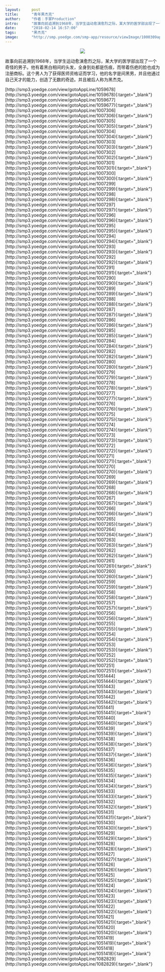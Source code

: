 ```yaml
---
layout:     post
title:      "青年黑杰克"
author:     "作者：手冢Production"
intro:      "故事向前追溯到1968年，当学生运动愈演愈烈之际，某大学的医学部出现了一个奇怪的男子。他有着黑白相间的头发，全身到处都是伤痕，而带着伤疤的脸也成为注册商标。这个男人为了获得医师资格证而学习，他的名字是间黑男，并且他通过自己天才的能力，创造了无数的奇迹。并且被后人称为黑杰克。"
date:       "2018-02-14 16:57:00"
tags:       "黑杰克"
image:      "http://smp.yoedge.com/smp-app/resource/viewImage/1000309appline.png"
---
```

<div style="text-align: center">
<p><img src="http://smp.yoedge.com/smp-app/resource/viewImage/1000309appline.png"/></p>
</div>
<p class="post-meta">
<span>故事向前追溯到1968年，当学生运动愈演愈烈之际，某大学的医学部出现了一个奇怪的男子。他有着黑白相间的头发，全身到处都是伤痕，而带着伤疤的脸也成为注册商标。这个男人为了获得医师资格证而学习，他的名字是间黑男，并且他通过自己天才的能力，创造了无数的奇迹。并且被后人称为黑杰克。</span>
</p>
[http://smp3.yoedge.com/view/gotoAppLine/1059678](http://smp3.yoedge.com/view/gotoAppLine/1059678){:target="_blank"}
[http://smp3.yoedge.com/view/gotoAppLine/1059677](http://smp3.yoedge.com/view/gotoAppLine/1059677){:target="_blank"}
[http://smp3.yoedge.com/view/gotoAppLine/1007306](http://smp3.yoedge.com/view/gotoAppLine/1007306){:target="_blank"}
[http://smp3.yoedge.com/view/gotoAppLine/1007305](http://smp3.yoedge.com/view/gotoAppLine/1007305){:target="_blank"}
[http://smp3.yoedge.com/view/gotoAppLine/1007304](http://smp3.yoedge.com/view/gotoAppLine/1007304){:target="_blank"}
[http://smp3.yoedge.com/view/gotoAppLine/1007303](http://smp3.yoedge.com/view/gotoAppLine/1007303){:target="_blank"}
[http://smp3.yoedge.com/view/gotoAppLine/1007302](http://smp3.yoedge.com/view/gotoAppLine/1007302){:target="_blank"}
[http://smp3.yoedge.com/view/gotoAppLine/1007301](http://smp3.yoedge.com/view/gotoAppLine/1007301){:target="_blank"}
[http://smp3.yoedge.com/view/gotoAppLine/1007300](http://smp3.yoedge.com/view/gotoAppLine/1007300){:target="_blank"}
[http://smp3.yoedge.com/view/gotoAppLine/1007299](http://smp3.yoedge.com/view/gotoAppLine/1007299){:target="_blank"}
[http://smp3.yoedge.com/view/gotoAppLine/1007298](http://smp3.yoedge.com/view/gotoAppLine/1007298){:target="_blank"}
[http://smp3.yoedge.com/view/gotoAppLine/1007297](http://smp3.yoedge.com/view/gotoAppLine/1007297){:target="_blank"}
[http://smp3.yoedge.com/view/gotoAppLine/1007296](http://smp3.yoedge.com/view/gotoAppLine/1007296){:target="_blank"}
[http://smp3.yoedge.com/view/gotoAppLine/1007295](http://smp3.yoedge.com/view/gotoAppLine/1007295){:target="_blank"}
[http://smp3.yoedge.com/view/gotoAppLine/1007294](http://smp3.yoedge.com/view/gotoAppLine/1007294){:target="_blank"}
[http://smp3.yoedge.com/view/gotoAppLine/1007293](http://smp3.yoedge.com/view/gotoAppLine/1007293){:target="_blank"}
[http://smp3.yoedge.com/view/gotoAppLine/1007292](http://smp3.yoedge.com/view/gotoAppLine/1007292){:target="_blank"}
[http://smp3.yoedge.com/view/gotoAppLine/1007291](http://smp3.yoedge.com/view/gotoAppLine/1007291){:target="_blank"}
[http://smp3.yoedge.com/view/gotoAppLine/1007290](http://smp3.yoedge.com/view/gotoAppLine/1007290){:target="_blank"}
[http://smp3.yoedge.com/view/gotoAppLine/1007289](http://smp3.yoedge.com/view/gotoAppLine/1007289){:target="_blank"}
[http://smp3.yoedge.com/view/gotoAppLine/1007288](http://smp3.yoedge.com/view/gotoAppLine/1007288){:target="_blank"}
[http://smp3.yoedge.com/view/gotoAppLine/1007287](http://smp3.yoedge.com/view/gotoAppLine/1007287){:target="_blank"}
[http://smp3.yoedge.com/view/gotoAppLine/1007286](http://smp3.yoedge.com/view/gotoAppLine/1007286){:target="_blank"}
[http://smp3.yoedge.com/view/gotoAppLine/1007285](http://smp3.yoedge.com/view/gotoAppLine/1007285){:target="_blank"}
[http://smp3.yoedge.com/view/gotoAppLine/1007284](http://smp3.yoedge.com/view/gotoAppLine/1007284){:target="_blank"}
[http://smp3.yoedge.com/view/gotoAppLine/1007282](http://smp3.yoedge.com/view/gotoAppLine/1007282){:target="_blank"}
[http://smp3.yoedge.com/view/gotoAppLine/1007280](http://smp3.yoedge.com/view/gotoAppLine/1007280){:target="_blank"}
[http://smp3.yoedge.com/view/gotoAppLine/1007279](http://smp3.yoedge.com/view/gotoAppLine/1007279){:target="_blank"}
[http://smp3.yoedge.com/view/gotoAppLine/1007278](http://smp3.yoedge.com/view/gotoAppLine/1007278){:target="_blank"}
[http://smp3.yoedge.com/view/gotoAppLine/1007277](http://smp3.yoedge.com/view/gotoAppLine/1007277){:target="_blank"}
[http://smp3.yoedge.com/view/gotoAppLine/1007276](http://smp3.yoedge.com/view/gotoAppLine/1007276){:target="_blank"}
[http://smp3.yoedge.com/view/gotoAppLine/1007275](http://smp3.yoedge.com/view/gotoAppLine/1007275){:target="_blank"}
[http://smp3.yoedge.com/view/gotoAppLine/1007274](http://smp3.yoedge.com/view/gotoAppLine/1007274){:target="_blank"}
[http://smp3.yoedge.com/view/gotoAppLine/1007273](http://smp3.yoedge.com/view/gotoAppLine/1007273){:target="_blank"}
[http://smp3.yoedge.com/view/gotoAppLine/1007272](http://smp3.yoedge.com/view/gotoAppLine/1007272){:target="_blank"}
[http://smp3.yoedge.com/view/gotoAppLine/1007271](http://smp3.yoedge.com/view/gotoAppLine/1007271){:target="_blank"}
[http://smp3.yoedge.com/view/gotoAppLine/1007270](http://smp3.yoedge.com/view/gotoAppLine/1007270){:target="_blank"}
[http://smp3.yoedge.com/view/gotoAppLine/1007269](http://smp3.yoedge.com/view/gotoAppLine/1007269){:target="_blank"}
[http://smp3.yoedge.com/view/gotoAppLine/1007268](http://smp3.yoedge.com/view/gotoAppLine/1007268){:target="_blank"}
[http://smp3.yoedge.com/view/gotoAppLine/1007267](http://smp3.yoedge.com/view/gotoAppLine/1007267){:target="_blank"}
[http://smp3.yoedge.com/view/gotoAppLine/1007266](http://smp3.yoedge.com/view/gotoAppLine/1007266){:target="_blank"}
[http://smp3.yoedge.com/view/gotoAppLine/1007265](http://smp3.yoedge.com/view/gotoAppLine/1007265){:target="_blank"}
[http://smp3.yoedge.com/view/gotoAppLine/1007264](http://smp3.yoedge.com/view/gotoAppLine/1007264){:target="_blank"}
[http://smp3.yoedge.com/view/gotoAppLine/1007263](http://smp3.yoedge.com/view/gotoAppLine/1007263){:target="_blank"}
[http://smp3.yoedge.com/view/gotoAppLine/1007262](http://smp3.yoedge.com/view/gotoAppLine/1007262){:target="_blank"}
[http://smp3.yoedge.com/view/gotoAppLine/1007261](http://smp3.yoedge.com/view/gotoAppLine/1007261){:target="_blank"}
[http://smp3.yoedge.com/view/gotoAppLine/1007260](http://smp3.yoedge.com/view/gotoAppLine/1007260){:target="_blank"}
[http://smp3.yoedge.com/view/gotoAppLine/1007259](http://smp3.yoedge.com/view/gotoAppLine/1007259){:target="_blank"}
[http://smp3.yoedge.com/view/gotoAppLine/1007258](http://smp3.yoedge.com/view/gotoAppLine/1007258){:target="_blank"}
[http://smp3.yoedge.com/view/gotoAppLine/1007257](http://smp3.yoedge.com/view/gotoAppLine/1007257){:target="_blank"}
[http://smp3.yoedge.com/view/gotoAppLine/1007256](http://smp3.yoedge.com/view/gotoAppLine/1007256){:target="_blank"}
[http://smp3.yoedge.com/view/gotoAppLine/1007255](http://smp3.yoedge.com/view/gotoAppLine/1007255){:target="_blank"}
[http://smp3.yoedge.com/view/gotoAppLine/1007254](http://smp3.yoedge.com/view/gotoAppLine/1007254){:target="_blank"}
[http://smp3.yoedge.com/view/gotoAppLine/1007253](http://smp3.yoedge.com/view/gotoAppLine/1007253){:target="_blank"}
[http://smp3.yoedge.com/view/gotoAppLine/1007252](http://smp3.yoedge.com/view/gotoAppLine/1007252){:target="_blank"}
[http://smp3.yoedge.com/view/gotoAppLine/1007251](http://smp3.yoedge.com/view/gotoAppLine/1007251){:target="_blank"}
[http://smp3.yoedge.com/view/gotoAppLine/1051444](http://smp3.yoedge.com/view/gotoAppLine/1051444){:target="_blank"}
[http://smp3.yoedge.com/view/gotoAppLine/1051443](http://smp3.yoedge.com/view/gotoAppLine/1051443){:target="_blank"}
[http://smp3.yoedge.com/view/gotoAppLine/1051442](http://smp3.yoedge.com/view/gotoAppLine/1051442){:target="_blank"}
[http://smp3.yoedge.com/view/gotoAppLine/1051441](http://smp3.yoedge.com/view/gotoAppLine/1051441){:target="_blank"}
[http://smp3.yoedge.com/view/gotoAppLine/1051440](http://smp3.yoedge.com/view/gotoAppLine/1051440){:target="_blank"}
[http://smp3.yoedge.com/view/gotoAppLine/1051439](http://smp3.yoedge.com/view/gotoAppLine/1051439){:target="_blank"}
[http://smp3.yoedge.com/view/gotoAppLine/1051438](http://smp3.yoedge.com/view/gotoAppLine/1051438){:target="_blank"}
[http://smp3.yoedge.com/view/gotoAppLine/1051437](http://smp3.yoedge.com/view/gotoAppLine/1051437){:target="_blank"}
[http://smp3.yoedge.com/view/gotoAppLine/1051436](http://smp3.yoedge.com/view/gotoAppLine/1051436){:target="_blank"}
[http://smp3.yoedge.com/view/gotoAppLine/1051435](http://smp3.yoedge.com/view/gotoAppLine/1051435){:target="_blank"}
[http://smp3.yoedge.com/view/gotoAppLine/1051434](http://smp3.yoedge.com/view/gotoAppLine/1051434){:target="_blank"}
[http://smp3.yoedge.com/view/gotoAppLine/1051433](http://smp3.yoedge.com/view/gotoAppLine/1051433){:target="_blank"}
[http://smp3.yoedge.com/view/gotoAppLine/1051432](http://smp3.yoedge.com/view/gotoAppLine/1051432){:target="_blank"}
[http://smp3.yoedge.com/view/gotoAppLine/1051431](http://smp3.yoedge.com/view/gotoAppLine/1051431){:target="_blank"}
[http://smp3.yoedge.com/view/gotoAppLine/1051430](http://smp3.yoedge.com/view/gotoAppLine/1051430){:target="_blank"}
[http://smp3.yoedge.com/view/gotoAppLine/1051429](http://smp3.yoedge.com/view/gotoAppLine/1051429){:target="_blank"}
[http://smp3.yoedge.com/view/gotoAppLine/1051428](http://smp3.yoedge.com/view/gotoAppLine/1051428){:target="_blank"}
[http://smp3.yoedge.com/view/gotoAppLine/1051427](http://smp3.yoedge.com/view/gotoAppLine/1051427){:target="_blank"}
[http://smp3.yoedge.com/view/gotoAppLine/1051426](http://smp3.yoedge.com/view/gotoAppLine/1051426){:target="_blank"}
[http://smp3.yoedge.com/view/gotoAppLine/1051425](http://smp3.yoedge.com/view/gotoAppLine/1051425){:target="_blank"}
[http://smp3.yoedge.com/view/gotoAppLine/1051424](http://smp3.yoedge.com/view/gotoAppLine/1051424){:target="_blank"}
[http://smp3.yoedge.com/view/gotoAppLine/1051423](http://smp3.yoedge.com/view/gotoAppLine/1051423){:target="_blank"}
[http://smp3.yoedge.com/view/gotoAppLine/1051422](http://smp3.yoedge.com/view/gotoAppLine/1051422){:target="_blank"}
[http://smp3.yoedge.com/view/gotoAppLine/1051421](http://smp3.yoedge.com/view/gotoAppLine/1051421){:target="_blank"}
[http://smp3.yoedge.com/view/gotoAppLine/1051420](http://smp3.yoedge.com/view/gotoAppLine/1051420){:target="_blank"}
[http://smp3.yoedge.com/view/gotoAppLine/1051419](http://smp3.yoedge.com/view/gotoAppLine/1051419){:target="_blank"}
[http://smp3.yoedge.com/view/gotoAppLine/1051418](http://smp3.yoedge.com/view/gotoAppLine/1051418){:target="_blank"}
[http://smp3.yoedge.com/view/gotoAppLine/1082829](http://smp3.yoedge.com/view/gotoAppLine/1082829){:target="_blank"}


